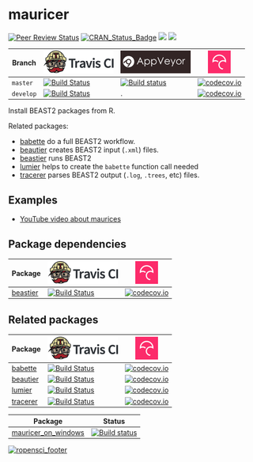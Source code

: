 # mauricer

[![Peer Review Status](https://badges.ropensci.org/209_status.svg)](https://github.com/ropensci/onboarding/issues/209)
[![CRAN_Status_Badge](http://www.r-pkg.org/badges/version/mauricer)](https://cran.r-project.org/package=mauricer)
[![](http://cranlogs.r-pkg.org/badges/grand-total/mauricer)]( https://CRAN.R-project.org/package=mauricer)
[![](http://cranlogs.r-pkg.org/badges/mauricer)](https://CRAN.R-project.org/package=mauricer)

Branch   |[![Travis CI logo](man/figures/TravisCI.png)](https://travis-ci.org)                                                  |[![AppVeyor logo](man/figures/AppVeyor.png)](https://www.appveyor.com)                                                                                                                     |[![Codecov logo](man/figures/Codecov.png)](https://www.codecov.io)
---------|----------------------------------------------------------------------------------------------------------------------|-------------------------------------------------------------------------------------------------------------------------------------------------------------------------------------------|----------------------------------------------------------------------------------------------------------------------------------------------------
`master` |[![Build Status](https://travis-ci.org/ropensci/mauricer.svg?branch=master)](https://travis-ci.org/ropensci/mauricer) |[![Build status](https://ci.appveyor.com/api/projects/status/bc43iwp68xo2dduh/branch/master?svg=true)](https://ci.appveyor.com/project/richelbilderbeek/mauricer-on-windows/branch/master) |[![codecov.io](https://codecov.io/github/ropensci/mauricer/coverage.svg?branch=master)](https://codecov.io/github/ropensci/mauricer/branch/master)
`develop`|[![Build Status](https://travis-ci.org/ropensci/mauricer.svg?branch=develop)](https://travis-ci.org/ropensci/mauricer)| .                                                                                                                                                                                         |[![codecov.io](https://codecov.io/github/ropensci/mauricer/coverage.svg?branch=develop)](https://codecov.io/github/ropensci/mauricer/branch/develop)

Install BEAST2 packages from R.

Related packages:

 * [babette](https://github.com/ropensci/babette) do a full BEAST2 workflow.
 * [beautier](https://github.com/ropensci/beautier) creates BEAST2 input (`.xml`) files.
 * [beastier](https://github.com/ropensci/beastier) runs BEAST2
 * [lumier](https://github.com/ropensci/lumier) helps to create the `babette` function call needed
 * [tracerer](https://github.com/ropensci/tracerer) parses BEAST2 output (`.log`, `.trees`, etc) files.

## Examples

 * [YouTube video about maurices](https://youtu.be/Yk737gorcrw)

## Package dependencies

Package                                                                     |[![Travis CI logo](man/figures/TravisCI.png)](https://travis-ci.org)                                                 |[![Codecov logo](man/figures/Codecov.png)](https://www.codecov.io)
----------------------------------------------------------------------------|---------------------------------------------------------------------------------------------------------------------|--------------------------------------------------------------------------------------------------------------------------------------------------
[beastier](https://github.com/ropensci/beastier)                            |[![Build Status](https://travis-ci.org/ropensci/beastier.svg?branch=master)](https://travis-ci.org/ropensci/beastier)|[![codecov.io](https://codecov.io/github/ropensci/beastier/coverage.svg?branch=master)](https://codecov.io/github/ropensci/beastier/branch/master)

## Related packages

Package                                         |[![Travis CI logo](man/figures/TravisCI.png)](https://travis-ci.org)                                                 |[![Codecov logo](man/figures/Codecov.png)](https://www.codecov.io)
------------------------------------------------|---------------------------------------------------------------------------------------------------------------------|--------------------------------------------------------------------------------------------------------------------------------------------------
[babette](https://github.com/ropensci/babette)  |[![Build Status](https://travis-ci.org/ropensci/babette.svg?branch=master)](https://travis-ci.org/ropensci/babette)  |[![codecov.io](https://codecov.io/github/ropensci/babette/coverage.svg?branch=master)](https://codecov.io/github/ropensci/babette/branch/master)
[beautier](https://github.com/ropensci/beautier)|[![Build Status](https://travis-ci.org/ropensci/beautier.svg?branch=master)](https://travis-ci.org/ropensci/beautier)|[![codecov.io](https://codecov.io/github/ropensci/beautier/coverage.svg?branch=master)](https://codecov.io/github/ropensci/beautier/branch/master)
[lumier](https://github.com/ropensci/lumier)    |[![Build Status](https://travis-ci.org/ropensci/lumier.svg?branch=master)](https://travis-ci.org/ropensci/lumier)    |[![codecov.io](https://codecov.io/github/ropensci/lumier/coverage.svg?branch=master)](https://codecov.io/github/ropensci/lumier/branch/master)
[tracerer](https://github.com/ropensci/tracerer)|[![Build Status](https://travis-ci.org/ropensci/tracerer.svg?branch=master)](https://travis-ci.org/ropensci/tracerer)|[![codecov.io](https://codecov.io/github/ropensci/tracerer/coverage.svg?branch=master)](https://codecov.io/github/ropensci/tracerer/branch/master)

Package                                                                        | Status
-------------------------------------------------------------------------------|------------------------------------------------------------------------------------------------------------------------------------------------------------------------------------------
[mauricer_on_windows](https://github.com/richelbilderbeek/mauricer_on_windows) |[![Build status](https://ci.appveyor.com/api/projects/status/bc43iwp68xo2dduh/branch/master?svg=true)](https://ci.appveyor.com/project/richelbilderbeek/mauricer-on-windows/branch/master)

[![ropensci_footer](https://ropensci.org/public_images/ropensci_footer.png)](https://ropensci.org)
